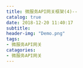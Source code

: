 ```yaml
---
title: 微服务API网关框架(4)--
catalog: true
date: 2018-12-20 11:40:17
subtitle:
header-img: "Demo.png"
tags:
- 微服务API网关
catagories:
- 微服务API网关
---
```

